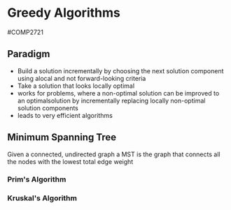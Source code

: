 # Greedy Algorithms
#COMP2721 
## Paradigm
- Build a solution incrementally by choosing the next solution component using alocal and not forward-looking criteria
- Take a solution that looks locally optimal
- works for problems, where a non-optimal solution can be improved to an optimalsolution by incrementally replacing locally non-optimal solution components
- leads to very efficient algorithms
## Minimum Spanning Tree
Given a connected, undirected graph a MST is the graph that connects all the nodes with the lowest total edge weight
### Prim's Algorithm
### Kruskal's Algorithm
